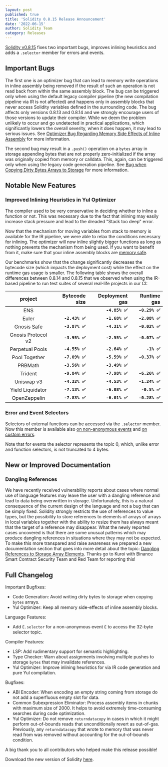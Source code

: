 ```yaml
---
layout: post
published: true
title: 'Solidity 0.8.15 Release Announcement'
date: '2022-06-15'
author: Solidity Team
category: Releases
---
```


[Solidity v0.8.15](https://github.com/ethereum/solidity/releases/tag/v0.8.15)
fixes two important bugs, improves inlining heuristics and adds a `.selector` member for errors and events.

## Important Bugs

The first one is an optimizer bug that can lead to memory write operations in inline assembly being removed if
the result of such an operation is not read back from within the same assembly block.
The bug can be triggered only when using the default legacy compiler pipeline (the new compilation pipeline via
IR is not affected) and happens only in assembly blocks that never access Solidity variables defined in the
surrounding code.
The bug affects only versions 0.8.13 and 0.8.14 and we strongly encourage users of those versions to update their compiler.
While we deem the problem unlikely to occur and go undetected in practical applications, which significantly lowers the overall
severity, when it does happen, it may lead to serious issues.
See [Optimizer Bug Regarding Memory Side Effects of Inline Assembly](/2022/06/15/inline-assembly-memory-side-effects-bug/)
for more information.

The second bug may result in a `.push()` operation on a `bytes` array in storage appending
bytes that are not properly zero-initialized if the array was originally copied from memory or calldata.
This, again, can be triggered only when using the legacy code generation pipeline.
See [Bug when Copying Dirty Bytes Arrays to Storage](/2022/06/15/dirty-bytes-array-to-storage-bug/)
for more information.

## Notable New Features

### Improved Inlining Heuristics in Yul Optimizer

The compiler used to be very conservative in deciding whether to inline a function or not.
This was necessary due to the fact that inlining may easily increase stack pressure and lead to the dreaded "Stack too deep" error.

Now that the mechanism for moving variables from stack to memory is available for the IR pipeline, we were able to relax
the conditions necessary for inlining.
The optimizer will now inline slightly bigger functions as long as nothing prevents the mechanism from being used.
If you want to benefit from it, make sure that your inline assembly blocks are
[memory safe](https://docs.soliditylang.org/en/latest/assembly.html#memory-safety).

Our benchmarks show that the change significantly decreases the bytecode size (which impacts the deployment cost) while the effect
on the runtime gas usage is smaller.
The following table shows the overall differences between 0.8.14 and 0.8.15 that we observed when using the IR-based pipeline to run
test suites of several real-life projects in our CI:

|      project       |   Bytecode size |  Deployment gas |     Runtime gas |
| :----------------: | --------------: | --------------: | --------------: |
|        ENS         |                 | **`-4.85% ✅`** | **`-0.29% ✅`** |
|       Euler        | **`-2.43% ✅`** | **`-1.68% ✅`** | **`-2.08% ✅`** |
|    Gnosis Safe     | **`-3.87% ✅`** | **`-4.31% ✅`** | **`-0.02% ✅`** |
| Gnosis Protocol v2 | **`-3.95% ✅`** | **`-2.55% ✅`** | **`-0.07% ✅`** |
|  Perpetual Pools   | **`-4.55% ✅`** | **`-2.64% ✅`** |    **`-1% ✅`** |
|   Pool Together    | **`-7.09% ✅`** | **`-5.59% ✅`** | **`-0.37% ✅`** |
|      PRBMath       | **`-3.56% ✅`** | **`-3.49% ✅`** |                 |
|      Trident       | **`-9.84% ✅`** | **`-7.98% ✅`** | **`-6.26% ✅`** |
|     Uniswap v3     | **`-4.32% ✅`** | **`-4.53% ✅`** | **`-1.24% ✅`** |
|  Yield Liquidator  | **`-7.13% ✅`** | **`-6.08% ✅`** |  **`-0.5% ✅`** |
|    OpenZeppelin    | **`-7.83% ✅`** | **`-6.01% ✅`** | **`-0.28% ✅`** |

### Error and Event Selectors

Selectors of external functions can be accessed via the `.selector` member.
Now this member is available also [on non-anonymous events](https://docs.soliditylang.org/en/latest/contracts.html#members-of-events) and
[on custom errors](https://docs.soliditylang.org/en/latest/contracts.html#members-of-errors).

Note that for events the selector represents the topic 0, which, unlike error and function selectors, is not truncated to 4 bytes.

## New or Improved Documentation

### Dangling References

We have recently received vulnerability reports about cases where normal use of language features may leave the user with
a dangling reference and lead to data being overwritten in storage.
Unfortunately, this is a natural consequence of the current design of the language and not a bug that can be simply fixed.
Solidity strongly restricts the use of references to value types, but the possibility to store references to elements of
arrays of arrays in local variables together with the ability to resize them has always meant that the target of a reference may disappear.
What the newly reported cases uncovered is that there are some unusual patterns which may produce dangling references
in situations where they may not be expected.
To make this more transpared and raise awareness we prepared a new documentation section that goes into more detail about the topic:
[Dangling References to Storage Array Elements](https://docs.soliditylang.org/en/latest/types.html#dangling-references-to-storage-array-elements).
Thanks go to Kuroi with Binance Smart Contract Security Team and Red Team for reporting this!

## Full Changelog

Important Bugfixes:

- Code Generation: Avoid writing dirty bytes to storage when copying `bytes` arrays.
- Yul Optimizer: Keep all memory side-effects of inline assembly blocks.

Language Features:

- Add `E.selector` for a non-anonymous event `E` to access the 32-byte selector topic.

Compiler Features:

- LSP: Add rudimentary support for semantic highlighting.
- Type Checker: Warn about assignments involving multiple pushes to storage `bytes` that may invalidate references.
- Yul Optimizer: Improve inlining heuristics for via IR code generation and pure Yul compilation.

Bugfixes:

- ABI Encoder: When encoding an empty string coming from storage do not add a superfluous empty slot for data.
- Common Subexpression Eliminator: Process assembly items in chunks with maximum size of 2000. It helps to avoid extremely time-consuming searches during code optimization.
- Yul Optimizer: Do not remove `returndatacopy` in cases in which it might perform out-of-bounds reads that unconditionally revert as out-of-gas. Previously, any `returndatacopy` that wrote to memory that was never read from was removed without accounting for the out-of-bounds condition.

A big thank you to all contributors who helped make this release possible!

Download the new version of Solidity [here](https://github.com/ethereum/solidity/releases/tag/v0.8.15).
